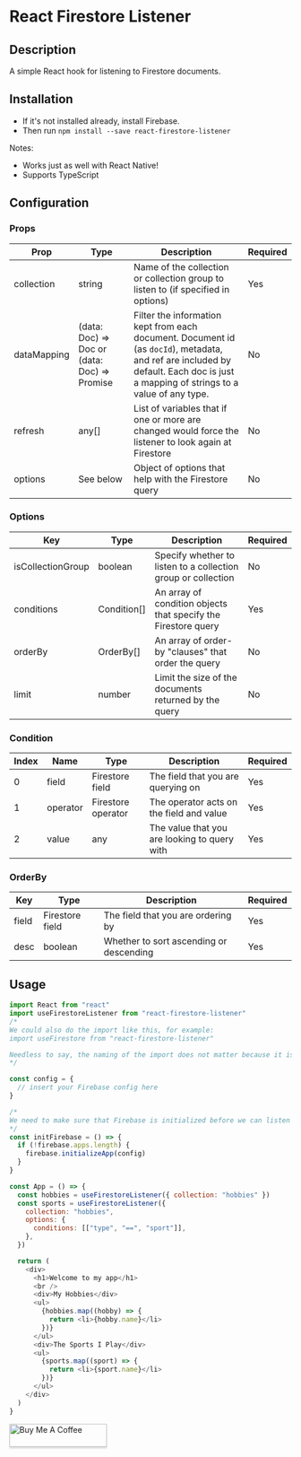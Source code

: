 # React Firestore Listener

## Description

A simple React hook for listening to Firestore documents.

## Installation

- If it's not installed already, install Firebase.
- Then run `npm install --save react-firestore-listener`

Notes:

- Works just as well with React Native!
- Supports TypeScript

## Configuration

### Props

| Prop        | Type                                              | Description                                                                                                                                                                        | Required |
| ----------- | ------------------------------------------------- | ---------------------------------------------------------------------------------------------------------------------------------------------------------------------------------- | -------- |
| collection  | string                                            | Name of the collection or collection group to listen to (if specified in options)                                                                                                  | Yes      |
| dataMapping | (data: Doc) => Doc or (data: Doc) => Promise<Doc> | Filter the information kept from each document. Document id (as `docId`), metadata, and ref are included by default. Each doc is just a mapping of strings to a value of any type. | No       |
| refresh     | any[]                                             | List of variables that if one or more are changed would force the listener to look again at Firestore                                                                              | No       |
| options     | See below                                         | Object of options that help with the Firestore query                                                                                                                               | No       |

### Options

| Key               | Type        | Description                                                    | Required |
| ----------------- | ----------- | -------------------------------------------------------------- | -------- |
| isCollectionGroup | boolean     | Specify whether to listen to a collection group or collection  | No       |
| conditions        | Condition[] | An array of condition objects that specify the Firestore query | Yes      |
| orderBy           | OrderBy[]   | An array of order-by "clauses" that order the query            | No       |
| limit             | number      | Limit the size of the documents returned by the query          | No       |

### Condition

| Index | Name     | Type               | Description                                  | Required |
| ----- | -------- | ------------------ | -------------------------------------------- | -------- |
| 0     | field    | Firestore field    | The field that you are querying on           | Yes      |
| 1     | operator | Firestore operator | The operator acts on the field and value     | Yes      |
| 2     | value    | any                | The value that you are looking to query with | Yes      |

### OrderBy

| Key   | Type            | Description                             | Required |
| ----- | --------------- | --------------------------------------- | -------- |
| field | Firestore field | The field that you are ordering by      | Yes      |
| desc  | boolean         | Whether to sort ascending or descending | Yes      |

## Usage

```javascript
import React from "react"
import useFirestoreListener from "react-firestore-listener"
/*
We could also do the import like this, for example:
import useFirestore from "react-firestore-listener"

Needless to say, the naming of the import does not matter because it is a default export.
*/

const config = {
  // insert your Firebase config here
}

/*
We need to make sure that Firebase is initialized before we can listen to documents.
*/
const initFirebase = () => {
  if (!firebase.apps.length) {
    firebase.initializeApp(config)
  }
}

const App = () => {
  const hobbies = useFirestoreListener({ collection: "hobbies" })
  const sports = useFirestoreListener({
    collection: "hobbies",
    options: {
      conditions: [["type", "==", "sport"]],
    },
  })

  return (
    <div>
      <h1>Welcome to my app</h1>
      <br />
      <div>My Hobbies</div>
      <ul>
        {hobbies.map((hobby) => {
          return <li>{hobby.name}</li>
        })}
      </ul>
      <div>The Sports I Play</div>
      <ul>
        {sports.map((sport) => {
          return <li>{sport.name}</li>
        })}
      </ul>
    </div>
  )
}
```

<a href="https://www.buymeacoffee.com/patrickspafford" target="_blank"><img src="https://www.buymeacoffee.com/assets/img/custom_images/orange_img.png" alt="Buy Me A Coffee" style="height: 41px !important;width: 174px !important;box-shadow: 0px 3px 2px 0px rgba(190, 190, 190, 0.5) !important;-webkit-box-shadow: 0px 3px 2px 0px rgba(190, 190, 190, 0.5) !important;" ></a>
